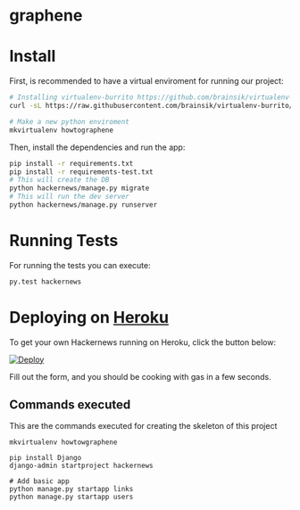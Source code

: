 # graphene

# Install

First, is recommended to have a virtual enviroment for running our project:

```sh
# Installing virtualenv-burrito https://github.com/brainsik/virtualenv-burrito
curl -sL https://raw.githubusercontent.com/brainsik/virtualenv-burrito/master/virtualenv-burrito.sh | $SHELL

# Make a new python enviroment
mkvirtualenv howtographene
```

Then, install the dependencies and run the app:

```sh
pip install -r requirements.txt
pip install -r requirements-test.txt
# This will create the DB
python hackernews/manage.py migrate
# This will run the dev server
python hackernews/manage.py runserver
```

# Running Tests

For running the tests you can execute:
```sh
py.test hackernews
```

# Deploying on [Heroku](http://heroku.com)

To get your own Hackernews running on Heroku, click the button below:

[![Deploy](https://www.herokucdn.com/deploy/button.svg)](https://heroku.com/deploy?template=https://github.com/syrusakbary/graphene)

Fill out the form, and you should be cooking with gas in a few seconds.


## Commands executed

This are the commands executed for creating the skeleton of this project

```
mkvirtualenv howtowgraphene

pip install Django
django-admin startproject hackernews

# Add basic app
python manage.py startapp links
python manage.py startapp users
```
